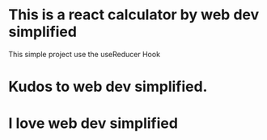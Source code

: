 # This is a react calculator by web dev simplified

This simple project use the useReducer Hook

# Kudos to web dev simplified.
# I love web dev simplified

